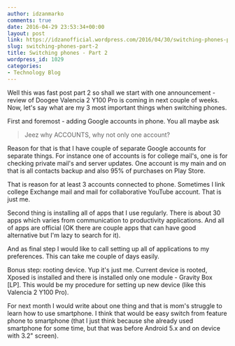 ```yaml
---
author: idzanmarko
comments: true
date: 2016-04-29 23:53:34+00:00
layout: post
link: https://idzanofficial.wordpress.com/2016/04/30/switching-phones-part-2/
slug: switching-phones-part-2
title: Switching phones - Part 2
wordpress_id: 1029
categories:
- Technology Blog
---
```


Well this was fast post part 2 so shall we start with one announcement - review of Doogee Valencia 2 Y100 Pro is coming in next couple of weeks. Now, let's say what are my 3 most important things when switching phones.

First and foremost - adding Google accounts in phone. You all maybe ask


<blockquote>Jeez why ACCOUNTS, why not only one account?</blockquote>


Reason for that is that I have couple of separate Google accounts for separate things. For instance one of accounts is for college mail's, one is for checking private mail's and server updates. One account is my main and on that is all contacts backup and also 95% of purchases on Play Store.

That is reason for at least 3 accounts connected to phone. Sometimes I link college Exchange mail and mail for collaborative YouTube account. That is just me.

Second thing is installing all of apps that I use regularly. There is about 30 apps which varies from communication to productivity applications. And all of apps are official (OK there are couple apps that can have good alternative but I'm lazy to search for it).

And as final step I would like to call setting up all of applications to my preferences. This can take me couple of days easily.

Bonus step: rooting device. Yup it's just me. Current device is rooted, Xposed is installed and there is installed only one module - Gravity Box [LP].
This would be my procedure for setting up new device (like this Valencia 2 Y100 Pro).

For next month I would write about one thing and that is mom's struggle to learn how to use smartphone. I think that would be easy switch from feature phone to smartphone (that I just think because she already used smartphone for some time, but that was before Android 5.x and on device with 3.2" screen).
